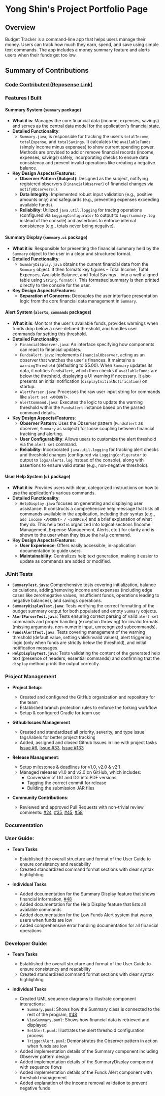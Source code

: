 # Yong Shin's Project Portfolio Page

## Overview
Budget Tracker is a command-line app that helps users manage their money. Users can track how much they earn, spend, and save using simple text commands. The app includes a money summary feature and alerts users when their funds get too low.

## Summary of Contributions

### [Code Contributed (Reposense Link)](https://nus-cs2113-ay2425s2.github.io/tp-dashboard/?search=yshinprograms&breakdown=true)

### Features I Built

#### Summary System (`summary` package)
*   **What it is**: Manages the core financial data (income, expenses, savings) and serves as the central data model for the application's financial state.
*   **Detailed Functionality**:
    *   `Summary.java`, is responsible for tracking the user's `totalIncome`, `totalExpense`, and `totalSavings`. It calculates the `availableFunds` (simply income minus expenses) to show current spending power. Methods are provided to add or remove financial records (income, expenses, savings) safely, incorporating checks to ensure data consistency and prevent invalid operations like creating a negative balance.
*   **Key Design Aspects/Features**:
    *   **Observer Pattern (Subject)**: Designed as the subject, notifying registered observers (`FinancialObserver`) of financial changes via `notifyObservers()`.
    *   **Data Integrity**: Implemented robust input validation (e.g., positive amounts only) and safeguards (e.g., preventing expenses exceeding available funds).
    *   **Reliability**: Utilized `java.util.logging` for tracing operations (configured via `LoggingConfigurator` to output to `logs/summary.log` instead of the console) and assertions to enforce internal consistency (e.g., totals never being negative).

#### Summary Display (`summary.ui` package)
*   **What it is**: Responsible for presenting the financial summary held by the `Summary` object to the user in a clear and structured format.
*   **Detailed Functionality**:
    *   `SummaryDisplay.java` obtains the current financial data from the `Summary` object. It then formats key figures – Total Income, Total Expenses, Available Balance, and Total Savings – into a well-aligned table using `String.format()`. This formatted summary is then printed directly to the console for the user.
*   **Key Design Aspects/Features**:
    *   **Separation of Concerns**: Decouples the user interface presentation logic from the core financial data management in `Summary`.

#### Alert System (`alerts`, `commands` packages)
*   **What it is**: Monitors the user's available funds, provides warnings when funds drop below a user-defined threshold, and handles user commands for setting this threshold.
*   **Detailed Functionality**:
    *   `FinancialObserver.java`: An interface specifying how components can react to financial updates.
    *   `FundsAlert.java`: Implements `FinancialObserver`, acting as an observer that watches the user's finances. It maintains a `warningThreshold` (defaulting to $5.00). When `Summary` updates its data, it notifies `FundsAlert`, which then checks if `availableFunds` are below the threshold, displaying a UI warning if necessary. It also presents an initial notification (`displayInitialNotification`) on startup.
    *   `AlertParser.java`: Processes the raw user input string for commands like `alert set <AMOUNT>`.
    *   `AlertCommand.java`: Executes the logic to update the warning threshold within the `FundsAlert` instance based on the parsed command details.
*   **Key Design Aspects/Features**:
    *   **Observer Pattern**: Uses the Observer pattern (`FundsAlert` as observer, `Summary` as subject) for loose coupling between financial tracking and alerting.
    *   **User Configurability**: Allows users to customize the alert threshold via the `alert set` command.
    *   **Reliability**: Incorporated `java.util.logging` for tracking alert checks and threshold changes (configured via `LoggingConfigurator` to output to `logs/alerts.log` instead of the console), along with assertions to ensure valid states (e.g., non-negative threshold).

#### User Help System (`ui` package)
*   **What it is**: Provides users with clear, categorized instructions on how to use the application's various commands.
*   **Detailed Functionality**:
    *   `HelpDisplay.java` focuses on generating and displaying user assistance. It constructs a comprehensive help message that lists all commands available in the application, including their syntax (e.g., `add income <AMOUNT> / <SOURCE>`) and a brief explanation of what they do. This help text is organized into logical sections (Income Management, Expense Management, Alerts, etc.) for clarity and is shown to the user when they issue the `help` command.
*   **Key Design Aspects/Features**:
    *   **User Experience**: Offers easily accessible, in-application documentation to guide users.
    *   **Maintainability**: Centralizes help text generation, making it easier to update as commands are added or modified.

### JUnit Tests
*   **`SummaryTest.java`**: Comprehensive tests covering initialization, balance calculations, adding/removing income and expenses (including edge cases like zero/negative values, insufficient funds, operations leading to negative balances), and savings operations.
*   **`SummaryDisplayTest.java`**: Tests verifying the correct formatting of the budget summary output for both populated and empty `Summary` objects.
*   **`AlertParserTest.java`**: Tests ensuring correct parsing of valid `alert set` commands and proper handling (exception throwing) for invalid formats (missing arguments, non-numeric input, unrecognized subcommands).
*   **`FundsAlertTest.java`**: Tests covering management of the warning threshold (default value, setting valid/invalid values), alert triggering logic (only when funds are strictly below the threshold), and initial notification messages.
*   **`HelpDisplayTest.java`**: Tests validating the content of the generated help text (presence of headers, essential commands) and confirming that the `display` method prints the output correctly.

### Project Management
* **Project Setup**:
  * Created and configured the GitHub organization and repository for the team
  * Established branch protection rules to enforce the forking workflow
  * Setup & configured Gradle for team use


* **Github Issues Management**
  * Created and standardized all priority, severity, and type issue tags/labels for better project tracking
  * Added, assigned and closed Github Issues in line with project tasks [Issue #6](https://github.com/AY2425S2-CS2113-T11A-4/tp/issues/6), [Issue #33](https://github.com/AY2425S2-CS2113-T11A-4/tp/issues/33), [Issue #133](https://github.com/AY2425S2-CS2113-T11A-4/tp/issues/133)


* **Release Management**:
  * Setup milestones & deadlines for v1.0, v2.0 & v2.1
  * Managed releases v1.0 and v2.0 on GitHub, which includes:
    * Conversion of UG and DG into PDF versions
    * Tagging the correct commit for release
    * Building the submission JAR files


* **Community Contributions**:
  * Reviewed and approved Pull Requests with non-trivial review comments: [#24](https://github.com/AY2425S2-CS2113-T11A-4/tp/pull/24), [#35](https://github.com/AY2425S2-CS2113-T11A-4/tp/pull/35), [#45](https://github.com/AY2425S2-CS2113-T11A-4/tp/pull/45), [#58](https://github.com/AY2425S2-CS2113-T11A-4/tp/pull/58#discussion_r2020096560)


### Documentation

### User Guide:
* **Team Tasks**
  * Established the overall structure and format of the User Guide to ensure consistency and readability
  * Created standardized command format sections with clear syntax highlighting


* **Individual Tasks**
  * Added documentation for the Summary Display feature that shows financial information, [#48](https://github.com/AY2425S2-CS2113-T11A-4/tp/pull/48)
  * Added documentation for the Help Display feature that lists all available commands
  * Added documentation for the Low Funds Alert system that warns users when funds are low
  * Added comprehensive error handling documentation for all financial operations

### Developer Guide:
* **Team Tasks**
    * Established the overall structure and format of the User Guide to ensure consistency and readability
    * Created standardized command format sections with clear syntax highlighting


* **Individual Tasks**
  * Created UML sequence diagrams to illustrate component interactions:
    * `Summary.puml`: Shows how the Summary class is connected to the rest of the program, [#48](https://github.com/AY2425S2-CS2113-T11A-4/tp/pull/48)
    * `ViewSummary.puml`: Shows how financial data is retrieved and displayed
    * `SetAlert.puml`: Illustrates the alert threshold configuration process
    * `TriggerAlert.puml`: Demonstrates the Observer pattern in action when funds are low
  * Added implementation details of the Summary component including Observer pattern design
  * Added implementation details of the SummaryDisplay component with sequence flows
  * Added implementation details of the Funds Alert component with threshold management
  * Added explanation of the income removal validation to prevent negative funds
